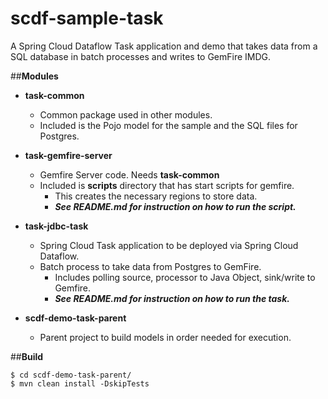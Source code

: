# scdf-sample-task
A Spring Cloud Dataflow Task application and demo that takes data from a SQL database in batch processes and writes to GemFire IMDG.

##**Modules**

* **task-common**
    * Common package used in other modules. 
    * Included is the Pojo model for the sample and the SQL files for Postgres.  
 
* **task-gemfire-server**
    * Gemfire Server code. Needs **task-common**
    * Included is **scripts** directory that has start scripts for gemfire. 
        * This creates the necessary regions to store data.
        * _**See README.md for instruction on how to run the script.**_
       
 
* **task-jdbc-task**
    * Spring Cloud Task application to be deployed via Spring Cloud Dataflow.
    * Batch process to take data from Postgres to GemFire.
        * Includes polling source, processor to Java Object, sink/write to Gemfire.
        * _**See README.md for instruction on how to run the task.**_
     
  
* **scdf-demo-task-parent**
     * Parent project to build models in order needed for execution.
 

##**Build**

```
$ cd scdf-demo-task-parent/
$ mvn clean install -DskipTests
```

